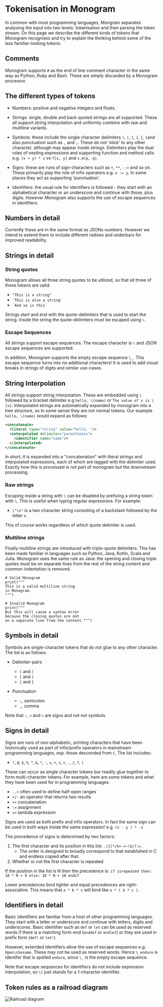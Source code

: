 #  Tokenisation in Monogram

In common with most programming languages, Mongram separates analysing the input
into two levels: tokenisation and then parsing the token stream. On this page 
we describe the different kinds of tokens that Monogram recognises and try
to explain the thinking behind some of the less familiar-looking tokens.

## Comments

Monogram supports `#` as the end of line comment character in the same way
as Python, Ruby and Bash. These are simply discarded by a Monogram processor.


## The different types of tokens

- Numbers: positive and negative integers and floats. 

- Strings: single, double and back quoted strings are all supported. These all 
  support string interpolation and uniformly combine with raw and multiline 
  variants.

- Symbols: these include the single character delimiters `(`, `)`, `[`, `]`, 
  `{`, `}`and also punctuation such as `,` and `;`. These
  do not 'stick' to any other character, although may appear inside strings. 
  Delimiters play the dual roles of nesting expressions and
  supporting function and method calls. 
  e.g. `(x + y) * z` vs `f[x, y]` and `x.m(p, q)`.

- Signs: these are runs of sign-characters such as `+`, `**`, `-->` and so
  on. These primarily play the role of infix operators e.g. `x := y`. In
  some places they act as supporting 'punctuation'.

- Identifiers: the usual rule for identifiers is followed - they start with
  an alphabetical character or an underscore and continue with those, plus digits.
  However Monogram also supports the use of escape sequences in identifiers.

## Numbers in detail

Currently these are in the same format as JSONs numbers. However we intend to
extend them to include different radixes and underbars for improved readability.

## Strings in detail

### String quotes

Monogram allows all three string quotes to be utilized, so that all three of
these tokens are valid:

- `"This is a string"`
- `'This is also a string'`
- ``` `And so is this` ```

Strings start and end with the quote-delimiters that is used to start the string.
Inside the string the quote-delimiters must be escaped using `\`.

### Escape Sequences

All strings support escape sequences. The escape character is `\` and JSON
escape sequences are supported.

In addition, Monogram supports the empty escape sequence `\_`. This escape
sequence turns into no additional characters! It is used to add visual breaks 
in strings of digits and similar use-cases.

## String Interpolation

All strings support string interpolation. These are embedded using `\` followed
by a bracket delimiter e.g `hello, \(name)` or `The value of x is \[x]`.
Interpolated strings are automatically expanded by monogram into a tree
structure, so in some sense they are not normal tokens. Our example 
`hello, \(name)` would expand as follows:

```xml
<concatenate>
  <literal type="string" value="hello, "/>
  <interpolated delimiter="parentheses">
    <identifier name="name"/>
  </interpolated>
</concatenate>
```

In short, it is expanded into a "concatenation" with literal strings and
interpolated expressions, each of which are tagged with the delimiter used.
Exactly how this is processed is not part of monogram but the downstream
processing.

### Raw strings

Escaping inside a string with `\` can be disabled by prefixing a string token 
with `\`. This is useful when typing regular expressions. For example: 

- `\"\n"` is a two character string consisting of a backslash followed by the
  letter `n`.

This of course works regardless of which quote delimiter is used.

### Multiline strings

Finally multiline strings are introduced with triple-quote delimiters. This 
has been made familiar in languages such as Python, Java, Kotlin, Scala and 
Julia. Monogram uses the same rule as Java: the opening and closing triple
quotes must be on separate lines from the rest of the string content and common
indentation is removed.

```
# Valid Monogram
print("""
This is a valid multiline string
in Monogram.
""")
```

```
# Invalid Monogram
print("""
But this will cause a syntax error
because the closing quotes are not
on a separate line from the content.""")
```


## Symbols in detail

Symbols are single-character tokens that do not glue to any other character.
The list is as follows:

- Delimiter-pairs
  - `(` and `)`
  - `[` and `]`
  - `{` and `}`

- Punctuation
  - `;`, semicolon
  - `,`, comma

Note that `:`, `<` and `>` are signs and not not symbols.

## Signs in detail

Signs are runs of non-alphabetic, printing characters that have been historically 
used as part of infix/prefix operators in mainstream programming languages, esp.
those descended from `C`. The list includes:

- `!`, `@`, `$`, `%`, `^`, `&`, `*`, `-`, `=`, `+`, `<`, `>`, `.`, `/`, `?`, `|`

These can occur as single character tokens bur readily glue together to
form multi-character tokens. For example, here are some tokens and what they
have been used for in programming languages.

- `..<` often used to define half-open ranges
- `+/-` an operator that returns two results
- `++` concatenation
- `:=` assignment
- `=>` lambda expression

Signs are used as both prefix and infix operators. In fact the same sign can
be used in both ways inside the same expression! e.g. `(x - y ) * -z`

The precedence of signs is determined by two factors:

1. The first character and its position in this list: `.({[*/%+-<~!&|?:=`. 
   - The order is designed to broadly correspond to that established in C
     and endless copied after that.
2. Whether or not the first character is repeated.

If the position in the list is N then the precedence is: 
`if isrepeated then: 10 * N + 9 else: 10 * N + 10 endif`

Lower precedences bind tighter and equal precedences are right-associative. 
This means that `a * b * c` will bind like `a * ( b * c )`.

## Identifiers in detail

Basic identifiers are familiar from a host of other programming languages.
They start with a letter or underscore and continue with letters, digits and
underscores. Basic identifier such as `def` or `let` can be used as reserved
words if there is a matching form-end (`enddef` or `endlet`) or they are used
in prefix form (`def!` or `let!`).

However, extended identifiers allow the use of escape sequences e.g. `Open\sSesame`.
These may not be used as reserved words. Hence `\_endure` is identifer that is
spelled `endure`, since `\_` is the empty escape sequence.

Note that escape sequences for identifiers do not include expression 
interpolation, so `\(` just stands for a 1-character identifier.

## Token rules as a railroad diagram

![Railroad diagram](images/token_rules.png)